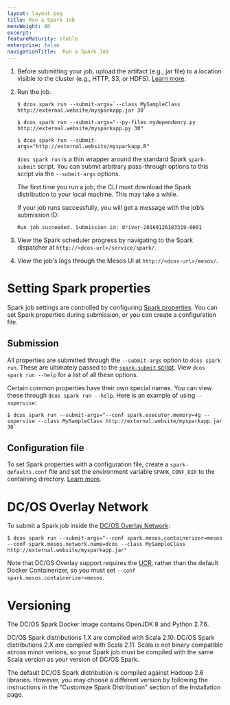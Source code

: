 ```yaml
---
layout: layout.pug
title: Run a Spark Job
menuWeight: 80
excerpt:
featureMaturity: stable
enterprise: false
navigationTitle:  Run a Spark Job
---
```


<!-- This source repo for this topic is https://github.com/mesosphere/spark-build -->

1.  Before submitting your job, upload the artifact (e.g., jar file)
    to a location visible to the cluster (e.g., HTTP, S3, or HDFS). [Learn more][13].

1.  Run the job.

        $ dcos spark run --submit-args=`--class MySampleClass http://external.website/mysparkapp.jar 30`

        $ dcos spark run --submit-args="--py-files mydependency.py http://external.website/mysparkapp.py 30"

        $ dcos spark run --submit-args="http://external.website/mysparkapp.R"

    `dcos spark run` is a thin wrapper around the standard Spark `spark-submit` script. You can submit arbitrary pass-through options to this script via the `--submit-args` options.

	The first time you run a job, the CLI must download the Spark distribution to your local machine. This may take a while.

	If your job runs successfully, you will get a message with the job’s submission ID:

        Run job succeeded. Submission id: driver-20160126183319-0001

1.  View the Spark scheduler progress by navigating to the Spark dispatcher at `http://<dcos-url>/service/spark/`.

1.  View the job's logs through the Mesos UI at `http://<dcos-url>/mesos/`.

# Setting Spark properties

Spark job settings are controlled by configuring [Spark properties][14]. You can set Spark properties during submission, or you can create a configuration file.

## Submission

All properties are submitted through the `--submit-args` option to `dcos spark run`. These are ultimately passed to the [`spark-submit` script][13].  View `dcos spark run --help` for a list of all these options.

Certain common properties have their own special names. You can view these through `dcos spark run --help`. Here is an example of using `--supervise`:

    $ dcos spark run --submit-args="--conf spark.executor.memory=4g --supervise --class MySampleClass http://external.website/mysparkapp.jar 30`

## Configuration file

To set Spark properties with a configuration file, create a
`spark-defaults.conf` file and set the environment variable
`SPARK_CONF_DIR` to the containing directory. [Learn more][15].

# DC/OS Overlay Network

To submit a Spark job inside the [DC/OS Overlay Network][16]:

    $ dcos spark run --submit-args="--conf spark.mesos.containerizer=mesos --conf spark.mesos.network.name=dcos --class MySampleClass http://external.website/mysparkapp.jar"

Note that DC/OS Overlay support requires the [UCR][17], rather than
the default Docker Containerizer, so you must set `--conf spark.mesos.containerizer=mesos`.

# Versioning

The DC/OS Spark Docker image contains OpenJDK 8 and Python 2.7.6.

DC/OS Spark distributions 1.X are compiled with Scala 2.10.  DC/OS Spark distributions 2.X are compiled with Scala 2.11.  Scala is not binary compatible across minor verions, so your Spark job must be compiled with the same Scala version as your version of DC/OS Spark.

The default DC/OS Spark distribution is compiled against Hadoop 2.6 libraries.  However, you may choose a different version by following the instructions in the "Customize Spark Distribution" section of the Installation page.


[13]: http://spark.apache.org/docs/latest/submitting-applications.html
[14]: http://spark.apache.org/docs/latest/configuration.html#spark-properties
[15]: http://spark.apache.org/docs/latest/configuration.html#overriding-configuration-directory
[16]: /docs/1.9/overview/design/overlay/
[17]: /docs/1.9/deploying-services/containerizers/ucr/
